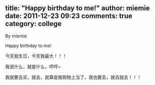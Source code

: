 title: "Happy birthday to me!"
author: miemie
date: 2011-12-23 09:23
comments: true
category: college
--------------------

By miemie

Happy birthday to me!

今天我生日，今天我最大！！！

我说什么，就是什么，哼哼~

我就要去买，就去，就算是我购物上当了，我也要去，就去就去！！！